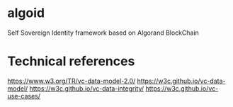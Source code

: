 # algoid
Self Sovereign Identity framework based on Algorand BlockChain

# Technical references

https://www.w3.org/TR/vc-data-model-2.0/
https://w3c.github.io/vc-data-model/
https://w3c.github.io/vc-data-integrity/
https://w3c.github.io/vc-use-cases/
